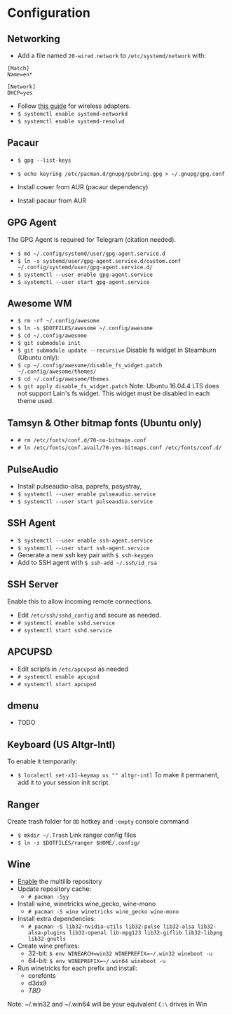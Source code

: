 # Configuration

## Networking
* Add a file named `20-wired.network` to `/etc/systemd/network` with:
```
[Match]
Name=en*

[Network]
DHCP=yes
```
* Follow [this guide](https://wiki.archlinux.org/index.php/Systemd-networkd#Wireless_adapter) for wireless adapters.
* `$ systemctl enable systemd-networkd`
* `$ systemctl enable systemd-resolvd`

## Pacaur

* `$ gpg --list-keys`

* `$ echo keyring /etc/pacman.d/gnupg/pubring.gpg > ~/.gnupg/gpg.conf`
* Install cower from AUR (pacaur dependency)
* Install pacaur from AUR

## GPG Agent
The GPG Agent is required for Telegram (citation needed).

* `$ md ~/.config/systemd/user/gpg-agent.service.d`
* `$ ln -s systemd/user/gpg-agent.service.d/custom.conf ~/.config/systemd/user/gpg-agent.service.d/`
* `$ systemctl --user enable gpg-agent.service`
* `$ systemctl --user start gpg-agent.service`

## Awesome WM
* `$ rm -rf ~/.config/awesome`
* `$ ln -s $DOTFILES/awesome ~/.config/awesome`
* `$ cd ~/.config/awesome`
* `$ git submodule init`
* `$ git submodule update --recursive`
Disable fs widget in Steamburn (Ubuntu only):
* `$ cp ~/.config/awesome/disable_fs_widget.patch ~/.config/awesome/themes/`
* `$ cd ~/.config/awesome/themes`
* `$ git apply disable_fs_widget.patch`
Note: Ubuntu 16.04.4 LTS does not support Lain's fs widget. This widget must be disabled in each theme used.

## Tamsyn & Other bitmap fonts (Ubuntu only)
* `# rm /etc/fonts/conf.d/70-no-bitmaps.conf`
* `# ln /etc/fonts/conf.avail/70-yes-bitmaps.conf /etc/fonts/conf.d/`

## PulseAudio
* Install pulseaudio-alsa, paprefs, pasystray, 
* `$ systemctl --user enable pulseaudio.service`
* `$ systemctl --user start pulseaudio.service`

## SSH Agent
* `$ systemctl --user enable ssh-agent.service`
* `$ systemctl --user start ssh-agent.service`
* Generate a new ssh key pair with `$ ssh-keygen`
* Add to SSH agent with `$ ssh-add ~/.ssh/id_rsa`

## SSH Server
Enable this to allow incoming remote connections.
* Edit `/etc/ssh/sshd_config` and secure as needed.
* `# systemctl enable sshd.service`
* `# systemctl start sshd.service`

## APCUPSD
* Edit scripts in `/etc/apcupsd` as needed
* `# systemctl enable apcupsd`
* `# systemctl start apcupsd`

## dmenu
* TODO

## Keyboard (US Altgr-Intl)
To enable it temporarily:
* `$ localectl set-x11-keymap us "" altgr-intl`
To make it permanent, add it to your session init script.

## Ranger
Create trash folder for `DD` hotkey and `:empty` console command
* `$ mkdir ~/.Trash`
Link ranger config files
* `$ ln -s $DOTFILES/ranger $HOME/.config/`

## Wine
* [Enable](https://wiki.archlinux.org/index.php/Multilib) the multilib repository
* Update repository cache:
  * `# pacman -Syy`
* Install wine, winetricks wine_gecko, wine-mono
  * `# pacman -S wine winetricks wine_gecko wine-mono`
* Install extra dependencies:
  * `# pacman -S lib32-nvidia-utils lib32-pulse lib32-alsa lib32-alsa-plugins lib32-openal lib-mpg123 lib32-giflib lib32-libpng lib32-gnutls`
* Create wine prefixes:
  * 32-bit: `$ env WINEARCH=win32 WINEPREFIX=~/.win32 wineboot -u`
  * 64-bit: `$ env WINEPREFIX=~/.win64 wineboot -u`
* Run winetricks for each prefix and install:
  * corefonts
  * d3dx9
  * _TBD_

Note: ~/.win32 and ~/.win64 will be your equivalent `C:\` drives in Win

